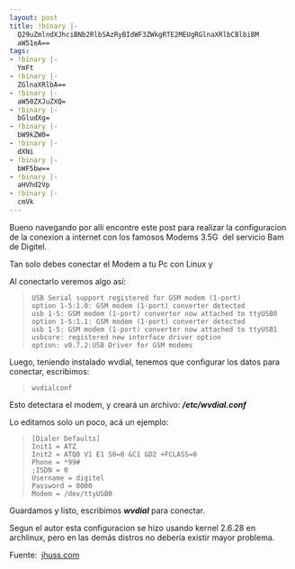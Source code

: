 ```yaml
---
layout: post
title: !binary |-
  Q29uZmlndXJhciBNb2RlbSAzRyBIdWF3ZWkgRTE2MEUgRGlnaXRlbCBlbiBM
  aW51eA==
tags:
- !binary |-
  YmFt
- !binary |-
  ZGlnaXRlbA==
- !binary |-
  aW50ZXJuZXQ=
- !binary |-
  bGludXg=
- !binary |-
  bW9kZW0=
- !binary |-
  dXNi
- !binary |-
  bWF5bw==
- !binary |-
  aHVhd2Vp
- !binary |-
  cmVk
---
```

Bueno navegando por alli encontre este post para realizar la configuracion de la conexion a internet con los famosos Modems 3.5G  del servicio Bam de Digitel.

Tan solo debes conectar el Modem a tu Pc con Linux y

Al conectarlo veremos algo así:
<blockquote><code>USB Serial support registered for GSM modem (1-port)
option 1-5:1.0: GSM modem (1-port) converter detected
usb 1-5: GSM modem (1-port) converter now attached to ttyUSB0
option 1-5:1.1: GSM modem (1-port) converter detected
usb 1-5: GSM modem (1-port) converter now attached to ttyUSB1
usbcore: registered new interface driver option
option: v0.7.2:USB Driver for GSM modems</code></blockquote>
Luego, teniendo instalado wvdial, tenemos que configurar los datos para conectar, escribimos:
<blockquote><code>wvdialconf</code></blockquote>
Esto detectara el modem, y creará un archivo: <strong><em>/etc/wvdial.conf</em></strong>

Lo editamos solo un poco, acá un ejemplo:
<blockquote><code>[Dialer Defaults]
Init1 = ATZ
Init2 = ATQ0 V1 E1 S0=0 &amp;C1 &amp;D2 +FCLASS=0
Phone = *99#
;ISDN = 0
Username = digitel
Password = 0000
Modem = /dev/ttyUSB0</code></blockquote>
Guardamos y listo, escribimos <strong><em>wvdial</em></strong> para conectar.

Segun el autor esta configuracion se hizo usando kernel 2.6.28 en archlinux, pero en las demás distros no debería existir mayor problema.

Fuente:  <a href="http://jhuss.com/2009/03/31/digitel-3g-con-huawei-e160e/" target="_blank">jhuss.com</a>
